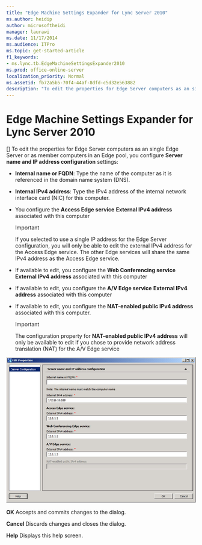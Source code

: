 ```yaml
---
title: "Edge Machine Settings Expander for Lync Server 2010"
ms.author: heidip
author: microsoftheidi
manager: laurawi
ms.date: 11/17/2014
ms.audience: ITPro
ms.topic: get-started-article
f1_keywords:
- ms.lync.tb.EdgeMachineSettingsExpander2010
ms.prod: office-online-server
localization_priority: Normal
ms.assetid: fb72a5b5-70f4-44af-8dfd-c5d32e563882
description: "To edit the properties for Edge Server computers as an single Edge Server or as member computers in an Edge pool, you configure Server name and IP address configuration settings:"
---
```


# Edge Machine Settings Expander for Lync Server 2010
[]
To edit the properties for Edge Server computers as an single Edge Server or as member computers in an Edge pool, you configure **Server name and IP address configuration** settings: 
  
- **Internal name or FQDN**: Type the name of the computer as it is referenced in the domain name system (DNS). 
    
- **Internal IPv4 address**: Type the IPv4 address of the internal network interface card (NIC) for this computer.
    
- You configure the **Access Edge service** **External IPv4 address** associated with this computer 
    
    > [!IMPORTANT]
    > If you selected to use a single IP address for the Edge Server configuration, you will only be able to edit the external IPv4 address for the Access Edge service. The other Edge services will share the same IPv4 address as the Access Edge service. 
  
- If available to edit, you configure the **Web Conferencing service** **External IPv4 address** associated with this computer 
    
- If available to edit, you configure the **A/V Edge service** **External IPv4 address** associated with this computer 
    
- If available to edit, you configure the **NAT-enabled public IPv4 address** associated with this computer. 
    
    > [!IMPORTANT]
    > The configuration property for **NAT-enabled public IPv4 address** will only be available to edit if you chose to provide network address translation (NAT) for the A/V Edge service 
  
![Edge Server configuration settings page](media/Edit_Edge_Machine_Settings_Expander_2010.jpg)
  
 **OK** Accepts and commits changes to the dialog. 
  
 **Cancel** Discards changes and closes the dialog. 
  
 **Help** Displays this help screen. 
  

